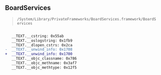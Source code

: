 ## BoardServices

> `/System/Library/PrivateFrameworks/BoardServices.framework/BoardServices`

```diff

   __TEXT.__cstring: 0x55ab
   __TEXT.__oslogstring: 0x1fb9
   __TEXT.__dlopen_cstrs: 0x2ca
-  __TEXT.__unwind_info: 0x1708
+  __TEXT.__unwind_info: 0x1700
   __TEXT.__objc_classname: 0x786
   __TEXT.__objc_methname: 0x3af7
   __TEXT.__objc_methtype: 0x12f5

```
